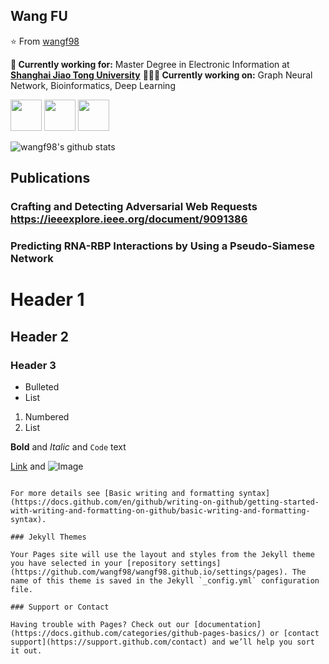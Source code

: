 

## Wang FU

⭐️ From [wangf98](https://github.com/wangf98)

**💼 Currently working for:** Master Degree in Electronic Information at <a href="https://www.sjtu.edu.cn" target="_blank"><b>Shanghai Jiao Tong University</b></a>
**👨🏻‍💻 Currently working on:** Graph Neural Network, Bioinformatics, Deep Learning

<code><a href="https://github.com/pytorch/pytorch" target="_blank"><img height="50" src="https://www.vectorlogo.zone/logos/pytorch/pytorch-ar21.svg"></a></code>
<code><a href="https://pytorch-geometric.readthedocs.io/en/latest/index.html" target="_blank"><img height="50" src="https://https://pytorch-geometric.readthedocs.io/en/latest/_static/pyg2.png"></a></code>
<code><a href="https://https://www.docker.com/" target="_blank"><img height="50" src="https://www.vectorlogo.zone/logos/docker/docker-ar21.svg"></a></code>

![wangf98's github stats](https://github-readme-stats.vercel.app/api?username=wangf98&show_icons=true&line_height=30)


## Publications
### Crafting and Detecting Adversarial Web Requests <https://ieeexplore.ieee.org/document/9091386>

### Predicting RNA-RBP Interactions by Using a Pseudo-Siamese Network


# Header 1
## Header 2
### Header 3

- Bulleted
- List

1. Numbered
2. List

**Bold** and _Italic_ and `Code` text

[Link](url) and ![Image](src)
```

For more details see [Basic writing and formatting syntax](https://docs.github.com/en/github/writing-on-github/getting-started-with-writing-and-formatting-on-github/basic-writing-and-formatting-syntax).

### Jekyll Themes

Your Pages site will use the layout and styles from the Jekyll theme you have selected in your [repository settings](https://github.com/wangf98/wangf98.github.io/settings/pages). The name of this theme is saved in the Jekyll `_config.yml` configuration file.

### Support or Contact

Having trouble with Pages? Check out our [documentation](https://docs.github.com/categories/github-pages-basics/) or [contact support](https://support.github.com/contact) and we’ll help you sort it out.
